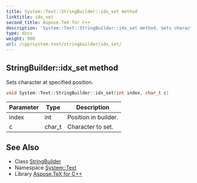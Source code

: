 ```yaml
---
title: System::Text::StringBuilder::idx_set method
linktitle: idx_set
second_title: Aspose.TeX for C++
description: 'System::Text::StringBuilder::idx_set method. Sets character at specified position in C++.'
type: docs
weight: 900
url: /cpp/system.text/stringbuilder/idx_set/
---
```

## StringBuilder::idx_set method


Sets character at specified position.

```cpp
void System::Text::StringBuilder::idx_set(int index, char_t c)
```


| Parameter | Type | Description |
| --- | --- | --- |
| index | int | Position in builder. |
| c | char_t | Character to set. |

## See Also

* Class [StringBuilder](../)
* Namespace [System::Text](../../)
* Library [Aspose.TeX for C++](../../../)
